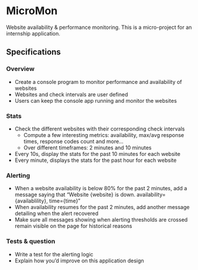 # MicroMon

Website availability & performance monitoring. This is a micro-project for an internship application.

## Specifications

### Overview

* Create a console program to monitor performance and availability of websites
* Websites and check intervals are user defined
* Users can keep the console app running and monitor the websites

### Stats

* Check the different websites with their corresponding check intervals
  * Compute a few interesting metrics: availability, max/avg response times, response codes count and more…
  * Over different timeframes: 2 minutes and 10 minutes
* Every 10s, display the stats for the past 10 minutes for each website
* Every minute, displays the stats for the past hour for each website

### Alerting

* When a website availability is below 80% for the past 2 minutes, add a message saying that
    “Website {website} is down. availability={availablility}, time={time}”
* When availability resumes for the past 2 minutes, add another message detailing when the alert recovered
* Make sure all messages showing when alerting thresholds are crossed remain visible on the page for historical reasons

### Tests & question

* Write a test for the alerting logic
* Explain how you’d improve on this application design
